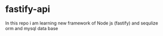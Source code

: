 # fastify-api
In this repo i am learning new framework of Node js (fastify) and sequlize orm and mysql data base  
